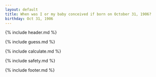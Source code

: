 ```yaml
---
layout: default
title: When was I or my baby conceived if born on October 31, 1906?
birthday: Oct 31, 1906
---
```


{% include header.md %}

{% include guess.md %}

{% include calculate.md %}

{% include safety.md %}

{% include footer.md %}



